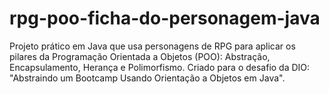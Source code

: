 # rpg-poo-ficha-do-personagem-java
Projeto prático em Java que usa personagens de RPG para aplicar os pilares da Programação Orientada a Objetos (POO): Abstração, Encapsulamento, Herança e Polimorfismo. Criado para o desafio da DIO: "Abstraindo um Bootcamp Usando Orientação a Objetos em Java".
